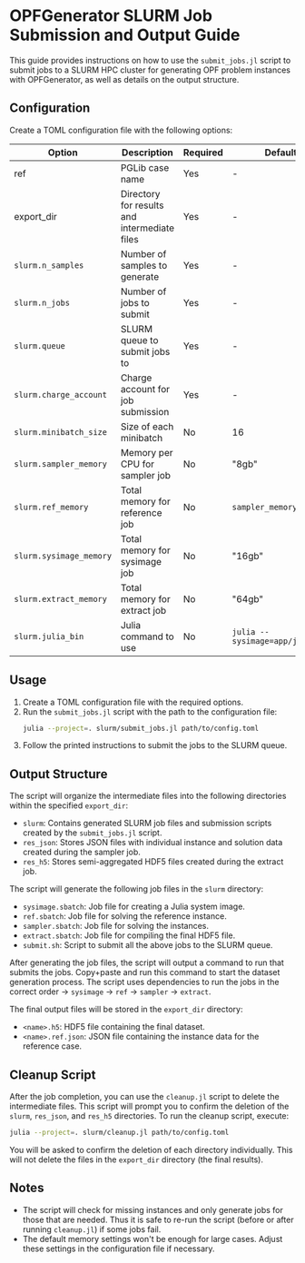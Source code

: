 # OPFGenerator SLURM Job Submission and Output Guide

This guide provides instructions on how to use the `submit_jobs.jl` script to submit jobs to a SLURM HPC cluster for generating OPF problem instances with OPFGenerator, as well as details on the output structure.

## Configuration

Create a TOML configuration file with the following options:

| Option | Description | Required | Default |
| ------ | ----------- | -------- | ------- |
| ref | PGLib case name | Yes | - |
| export_dir | Directory for results and intermediate files | Yes | - |
| `slurm.n_samples` | Number of samples to generate | Yes | - |
| `slurm.n_jobs` | Number of jobs to submit | Yes | - |
| `slurm.queue` | SLURM queue to submit jobs to | Yes | - |
| `slurm.charge_account` | Charge account for job submission | Yes | - |
| `slurm.minibatch_size` | Size of each minibatch | No | 16 |
| `slurm.sampler_memory` | Memory per CPU for sampler job | No | "8gb" |
| `slurm.ref_memory` | Total memory for reference job | No | `sampler_memory` |
| `slurm.sysimage_memory` | Total memory for sysimage job | No | "16gb" |
| `slurm.extract_memory` | Total memory for extract job | No | "64gb" |
| `slurm.julia_bin` | Julia command to use | No | `julia --sysimage=app/julia.so` |

## Usage

1. Create a TOML configuration file with the required options.
2. Run the `submit_jobs.jl` script with the path to the configuration file:
   ```bash
   julia --project=. slurm/submit_jobs.jl path/to/config.toml
   ```
3. Follow the printed instructions to submit the jobs to the SLURM queue.

## Output Structure

The script will organize the intermediate files into the following directories within the specified `export_dir`:

- `slurm`: Contains generated SLURM job files and submission scripts created by the `submit_jobs.jl` script.
- `res_json`: Stores JSON files with individual instance and solution data created during the sampler job.
- `res_h5`: Stores semi-aggregated HDF5 files created during the extract job.

The script will generate the following job files in the `slurm` directory:

- `sysimage.sbatch`: Job file for creating a Julia system image.
- `ref.sbatch`: Job file for solving the reference instance.
- `sampler.sbatch`: Job file for solving the instances.
- `extract.sbatch`: Job file for compiling the final HDF5 file.
- `submit.sh`: Script to submit all the above jobs to the SLURM queue.

After generating the job files, the script will output a command to run that submits the jobs. Copy+paste and run this command to start the dataset generation process. The script uses dependencies to run the jobs in the correct order -> `sysimage` -> `ref` -> `sampler` -> `extract`.

The final output files will be stored in the `export_dir` directory:

- `<name>.h5`: HDF5 file containing the final dataset.
- `<name>.ref.json`: JSON file containing the instance data for the reference case.

## Cleanup Script

After the job completion, you can use the `cleanup.jl` script to delete the intermediate files. This script will prompt you to confirm the deletion of the `slurm`, `res_json`, and `res_h5` directories. To run the cleanup script, execute:
```bash
julia --project=. slurm/cleanup.jl path/to/config.toml
```
You will be asked to confirm the deletion of each directory individually. This will not delete the files in the `export_dir` directory (the final results).

## Notes

- The script will check for missing instances and only generate jobs for those that are needed. Thus it is safe to re-run the script (before or after running `cleanup.jl`) if some jobs fail.
- The default memory settings won't be enough for large cases. Adjust these settings in the configuration file if necessary.